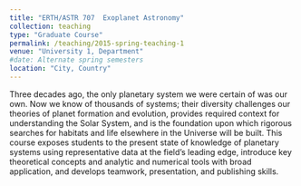 ```yaml
---
title: "ERTH/ASTR 707  Exoplanet Astronomy"
collection: teaching
type: "Graduate Course"
permalink: /teaching/2015-spring-teaching-1
venue: "University 1, Department"
#date: Alternate spring semesters
location: "City, Country"
---
```


Three decades ago, the only planetary system we were certain of was our own.  Now we know of thousands of systems; their diversity challenges our theories of planet formation and evolution, provides required context for understanding the Solar System, and is the foundation upon which rigorous searches for habitats and life elsewhere in the Universe will be built. This course exposes students to the present state of knowledge of planetary systems using representative data at the field’s leading edge, introduce key theoretical concepts and analytic and numerical tools with broad
application, and develops teamwork, presentation, and publishing skills.



